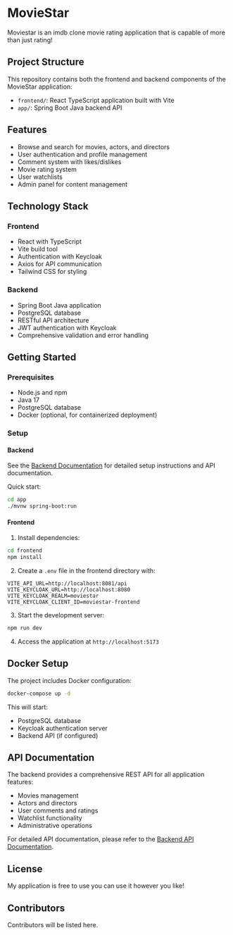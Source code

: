 # MovieStar

Moviestar is an imdb clone movie rating application that is capable of more than just rating!


## Project Structure

This repository contains both the frontend and backend components of the MovieStar application:

- `frontend/`: React TypeScript application built with Vite
- `app/`: Spring Boot Java backend API

## Features

- Browse and search for movies, actors, and directors
- User authentication and profile management
- Comment system with likes/dislikes
- Movie rating system
- User watchlists
- Admin panel for content management

## Technology Stack

### Frontend
- React with TypeScript
- Vite build tool
- Authentication with Keycloak
- Axios for API communication
- Tailwind CSS for styling

### Backend
- Spring Boot Java application
- PostgreSQL database
- RESTful API architecture
- JWT authentication with Keycloak
- Comprehensive validation and error handling

## Getting Started

### Prerequisites
- Node.js and npm
- Java 17
- PostgreSQL database
- Docker (optional, for containerized deployment)

### Setup

#### Backend

See the [Backend Documentation](./app/README.md) for detailed setup instructions and API documentation.

Quick start:
```bash
cd app
./mvnw spring-boot:run
```

#### Frontend

1. Install dependencies:
```bash
cd frontend
npm install
```

2. Create a `.env` file in the frontend directory with:
```
VITE_API_URL=http://localhost:8081/api
VITE_KEYCLOAK_URL=http://localhost:8080
VITE_KEYCLOAK_REALM=moviestar
VITE_KEYCLOAK_CLIENT_ID=moviestar-frontend
```

3. Start the development server:
```bash
npm run dev
```

4. Access the application at `http://localhost:5173`

## Docker Setup

The project includes Docker configuration:

```bash
docker-compose up -d
```

This will start:
- PostgreSQL database
- Keycloak authentication server
- Backend API (if configured)

## API Documentation

The backend provides a comprehensive REST API for all application features:

- Movies management
- Actors and directors
- User comments and ratings
- Watchlist functionality
- Administrative operations

For detailed API documentation, please refer to the [Backend API Documentation](./app/README.md).

## License

My application is free to use you can use it however you like! 


## Contributors

Contributors will be listed here.